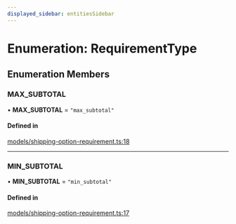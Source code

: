 ```yaml
---
displayed_sidebar: entitiesSidebar
---
```


# Enumeration: RequirementType

## Enumeration Members

### MAX\_SUBTOTAL

• **MAX\_SUBTOTAL** = ``"max_subtotal"``

#### Defined in

[models/shipping-option-requirement.ts:18](https://github.com/cloudnepal/medusa/blob/546577a8/packages/medusa/src/models/shipping-option-requirement.ts#L18)

___

### MIN\_SUBTOTAL

• **MIN\_SUBTOTAL** = ``"min_subtotal"``

#### Defined in

[models/shipping-option-requirement.ts:17](https://github.com/cloudnepal/medusa/blob/546577a8/packages/medusa/src/models/shipping-option-requirement.ts#L17)
